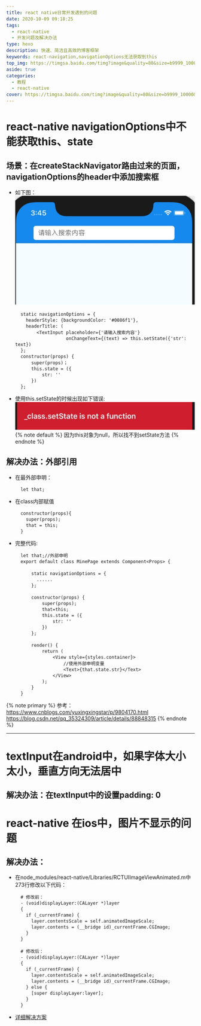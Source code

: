 ```yaml
---
title: react native日常开发遇到的问题
date: 2020-10-09 09:18:25
tags: 
  - react-native
  - 开发问题及解决办法
type: hexo                                                                         # 标签、分类和友情链接三個页面需要配置(必填)
description: 快速、简洁且高效的博客框架                                               # 描述
keywords: react-navigation,navigationOptions无法获取到this                          # 关键词，便于搜索
top_img: https://timgsa.baidu.com/timg?image&quality=80&size=b9999_10000&sec=1593147695326&di=534e080eedb76452ae129c102cd04798&imgtype=0&src=http%3A%2F%2Fimg.mp.itc.cn%2Fq_mini%2Cc_zoom%2Cw_640%2Fupload%2F20161228%2Fb2da1d0b3e1247d9b570eea5a531fa52_th.jpg             # 文章的顶部图片
aside: true                                                                         # 展示文章侧边栏(默认为true)
categories: 
  - 教程
  - react-native 
cover: https://timgsa.baidu.com/timg?image&quality=80&size=b9999_10000&sec=1593147695326&di=534e080eedb76452ae129c102cd04798&imgtype=0&src=http%3A%2F%2Fimg.mp.itc.cn%2Fq_mini%2Cc_zoom%2Cw_640%2Fupload%2F20161228%2Fb2da1d0b3e1247d9b570eea5a531fa52_th.jpg                 # 文章的缩略图（用在首页）
---
```


# react-native navigationOptions中不能获取this、state
## 场景：在createStackNavigator路由过来的页面，navigationOptions的header中添加搜索框
  * 如下图：![如下图](/images/reactNative/images/problem/001.png)

    ```
      static navigationOptions = {
        headerStyle: {backgroundColor: '#0086f1'},
        headerTitle: (
            <TextInput placeholder={'请输入搜索内容'}
                       onChangeText={(text) => this.setState({'str': text})
      };
      constructor(props) {
          super(props)；
          this.state = ({
              str: ''
          })
      };
    ```

  * 使用this.setState的时候出现如下错误: ![错误](/images/reactNative/images/problem/002.png)
  {% note default %}
    因为this对象为null，所以找不到setState方法
  {% endnote %}

## 解决办法：外部引用
  * 在最外部申明：
    ```
      let that;
    ```

  * 在class内部赋值
    ```
      constructor(props){
        super(props);
        that = this;
      }
    ```

  * 完整代码:
    ```
      let that;//外部申明
      export default class MinePage extends Component<Props> {

          static navigationOptions = {
            ......
          };

          constructor(props) {
              super(props);
              that=this;
              this.state = ({
                  str: ''
              })
          };
          
          render() {
              return (
                  <View style={styles.container}>
                      //使用外部申明变量
                      <Text>{that.state.str}</Text>
                  </View>
              );
          }
      }
    ```

  {% note primary %}
    参考：https://www.cnblogs.com/yuxingxingstar/p/9804170.html
    https://blog.csdn.net/qq_35324309/article/details/88848315
  {% endnote %}

***

# textInput在android中，如果字体大小太小，垂直方向无法居中
##  解决办法：在textInput中的设置padding: 0

# react-native 在ios中，图片不显示的问题
## 解决办法：
  * 在node_modules/react-native/Libraries/RCTUIImageViewAnimated.m中273行修改以下代码：
    ```
      # 修改前：
      - (void)displayLayer:(CALayer *)layer
      {
        if (_currentFrame) {
          layer.contentsScale = self.animatedImageScale;
          layer.contents = (__bridge id)_currentFrame.CGImage;
        }
      }

      # 修改后：
      - (void)displayLayer:(CALayer *)layer
      {
        if (_currentFrame) {
          layer.contentsScale = self.animatedImageScale;
          layer.contents = (__bridge id)_currentFrame.CGImage;
        } else {
          [super displayLayer:layer];
        }
      }
    ```

  * [详细解决方案](https://www.jianshu.com/p/97c89d566ae4)

  